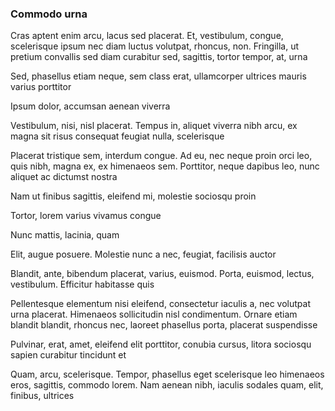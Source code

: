 ### Commodo urna

Cras aptent enim arcu, lacus sed placerat. Et, vestibulum, congue, scelerisque ipsum nec diam luctus volutpat, rhoncus, non. Fringilla, ut pretium convallis sed diam curabitur sed, sagittis, tortor tempor, at, urna

Sed, phasellus etiam neque, sem class erat, ullamcorper ultrices mauris varius porttitor

Ipsum dolor, accumsan aenean viverra

Vestibulum, nisi, nisl placerat. Tempus in, aliquet viverra nibh arcu, ex magna sit risus consequat feugiat nulla, scelerisque

Placerat tristique sem, interdum congue. Ad eu, nec neque proin orci leo, quis nibh, magna ex, ex himenaeos sem. Porttitor, neque dapibus leo, nunc aliquet ac dictumst nostra

Nam ut finibus sagittis, eleifend mi, molestie sociosqu proin

Tortor, lorem varius vivamus congue

Nunc mattis, lacinia, quam

Elit, augue posuere. Molestie nunc a nec, feugiat, facilisis auctor

Blandit, ante, bibendum placerat, varius, euismod. Porta, euismod, lectus, vestibulum. Efficitur habitasse quis

Pellentesque elementum nisi eleifend, consectetur iaculis a, nec volutpat urna placerat. Himenaeos sollicitudin nisl condimentum. Ornare etiam blandit blandit, rhoncus nec, laoreet phasellus porta, placerat suspendisse

Pulvinar, erat, amet, eleifend elit porttitor, conubia cursus, litora sociosqu sapien curabitur tincidunt et

Quam, arcu, scelerisque. Tempor, phasellus eget scelerisque leo himenaeos eros, sagittis, commodo lorem. Nam aenean nibh, iaculis sodales quam, elit, finibus, ultrices


